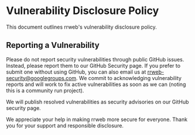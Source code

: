# Vulnerability Disclosure Policy

This document outlines rrweb's vulnerability disclosure policy.

## Reporting a Vulnerability

Please do not report security vulnerabilities through public GitHub issues.
Instead, please report them to our GitHub Security page. If you prefer to submit one without using GitHub, you can also email us at rrweb-security@googlegroups.com.
We commit to acknowledging vulnerability reports and will work to fix active vulnerabilities as soon as we can (noting this is a community run project).

We will publish resolved vulnerabilities as security advisories on our GitHub security page.

We appreciate your help in making rrweb more secure for everyone.
Thank you for your support and responsible disclosure.
